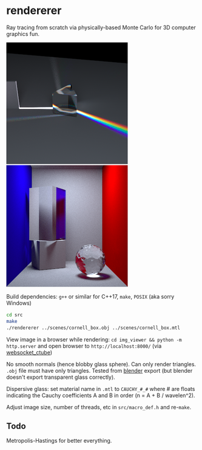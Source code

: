 # rendererer
Ray tracing from scratch via physically-based Monte Carlo for 3D computer
graphics fun.

![prism_img](prism.png)
![cornell_box_img](cornell_box.png)

Build dependencies: `g++` or similar for C++17, `make`, `POSIX` (aka sorry Windows)
```bash
cd src
make
./rendererer ../scenes/cornell_box.obj ../scenes/cornell_box.mtl
```

View image in a browser while rendering: `cd img_viewer && python -m http.server` and open
browser to `http://localhost:8000/` (via
[websocket_ctube](https://github.com/bryance-oyang/websocket_ctube))

No smooth normals (hence blobby glass sphere). Can only render triangles. `.obj` file must have only triangles. Tested from [blender](https://www.blender.org/) export (but blender doesn't export transparent glass correctly).

Dispersive glass: set material name in `.mtl` to `CAUCHY_#_#` where # are floats
indicating the Cauchy coefficients A and B in order (n = A + B / wavelen^2).

Adjust image size, number of threads, etc in `src/macro_def.h` and re-`make`.

## Todo
Metropolis-Hastings for better everything.
